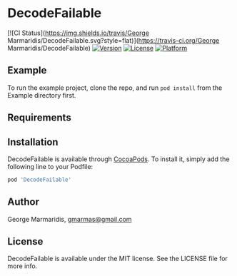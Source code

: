 # DecodeFailable

[![CI Status](https://img.shields.io/travis/George Marmaridis/DecodeFailable.svg?style=flat)](https://travis-ci.org/George Marmaridis/DecodeFailable)
[![Version](https://img.shields.io/cocoapods/v/DecodeFailable.svg?style=flat)](https://cocoapods.org/pods/DecodeFailable)
[![License](https://img.shields.io/cocoapods/l/DecodeFailable.svg?style=flat)](https://cocoapods.org/pods/DecodeFailable)
[![Platform](https://img.shields.io/cocoapods/p/DecodeFailable.svg?style=flat)](https://cocoapods.org/pods/DecodeFailable)

## Example

To run the example project, clone the repo, and run `pod install` from the Example directory first.

## Requirements

## Installation

DecodeFailable is available through [CocoaPods](https://cocoapods.org). To install
it, simply add the following line to your Podfile:

```ruby
pod 'DecodeFailable'
```

## Author

George Marmaridis, gmarmas@gmail.com

## License

DecodeFailable is available under the MIT license. See the LICENSE file for more info.
